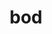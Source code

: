 ---
category: 3-letters
denotation: null
name: bod
reference_link: https://www.etymonline.com/word/bod
root_language: null
root_name: null
title: bod
type: free
word_sums:
- respelling: bod
  sum: 'Bod + '
---